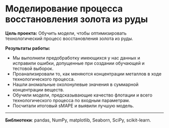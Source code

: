 # Моделирование процесса восстановления золота из руды


**Цель проекта:**  Обучить модели, чтобы оптимизировать технологический процесс восстановления золота из руды.

**Результаты работы:**
   - Мы выполнили предобработку имеющихся у нас данных и исправили ошибки, допущенные при создании обучающей и тестовой выборок.
   - Проанализировали то, как меняются концентрации металлов в ходе технологического процесса.
   - Нашли аномальные околонулевые значения в суммарной концентрации веществ.
   - Обучили модели, предсказывающие качество флотации и всего технологического процесса по входным параметрам.
   - Посчитали итоговый sMAPE и выявили лучшую модель.
   
---

**Библиотеки**: pandas, NumPy, matplotlib, Seaborn, SciPy, scikit-learn.
